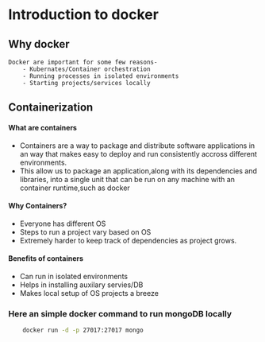 # Introduction to docker
##  Why docker
    Docker are important for some few reasons-
        - Kubernates/Container orchestration
        - Running processes in isolated environments
        - Starting projects/services locally
## Containerization
#### What are containers
- Containers are a way to package and       distribute software applications in an way that makes easy to deploy and run consistently accross different environments.
- This allow us to package an application,along with its dependencies and libraries, into a single unit that can be run on any machine with an container runtime,such as docker

#### Why Containers?
- Everyone has different OS
- Steps to run a project vary based on OS
- Extremely harder to keep track of dependencies as project grows.

#### Benefits of containers
- Can run in isolated environments
- Helps in installing auxilary servies/DB
- Makes local setup of OS projects a breeze

### Here an simple docker command to run mongoDB locally
```sh
    docker run -d -p 27017:27017 mongo
```